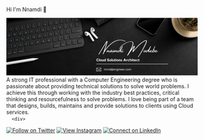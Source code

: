 <!--
**victordgr8t/victordgr8t** is a ✨ _special_ ✨ repository because its `README.md` (this file) appears on your GitHub profile. -->

Hi I'm Nnamdi 👋  

<img src="https://raw.githubusercontent.com/victordgr8t/victordgr8t/main/Banner.png" width="900px">
A strong IT professional with a Computer Engineering degree who is passionate about providing technical
solutions to solve world problems. I achieve this through working with the industry best practices, critical thinking 
and resourcefulness to solve problems. I love being part of a team that designs, builds, maintains and provide solutions 
to clients using Cloud services.
 <div
      
      <div>

[![Follow on Twitter](https://img.shields.io/badge/Follow-%231DA1F2?style=for-the-badge&logo=twitter&logoColor=white)](https://twitter.com/nd_gr8t)
[![View Instagram](https://img.shields.io/badge/view-%23E4405F.svg?&style=for-the-badge&logo=instagram&logoColor=white)](https://www.instagram.com/ndthegr8/)
[![Connect on LinkedIn](https://img.shields.io/badge/connect-%230077B5.svg?&style=for-the-badge&logo=linkedin)](https://www.linkedin.com/in/nnamdi-modebe-2159681b8/)
<br />
